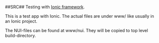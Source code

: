 ##SRC##
Testing with [Ionic framework](http://ionicframework.com/).

This is a test app with Ionic. The actual files are under www/ like usually in an Ionic project.

The NUI-files can be found at www/nui. They will be copied to top level build-directory.

